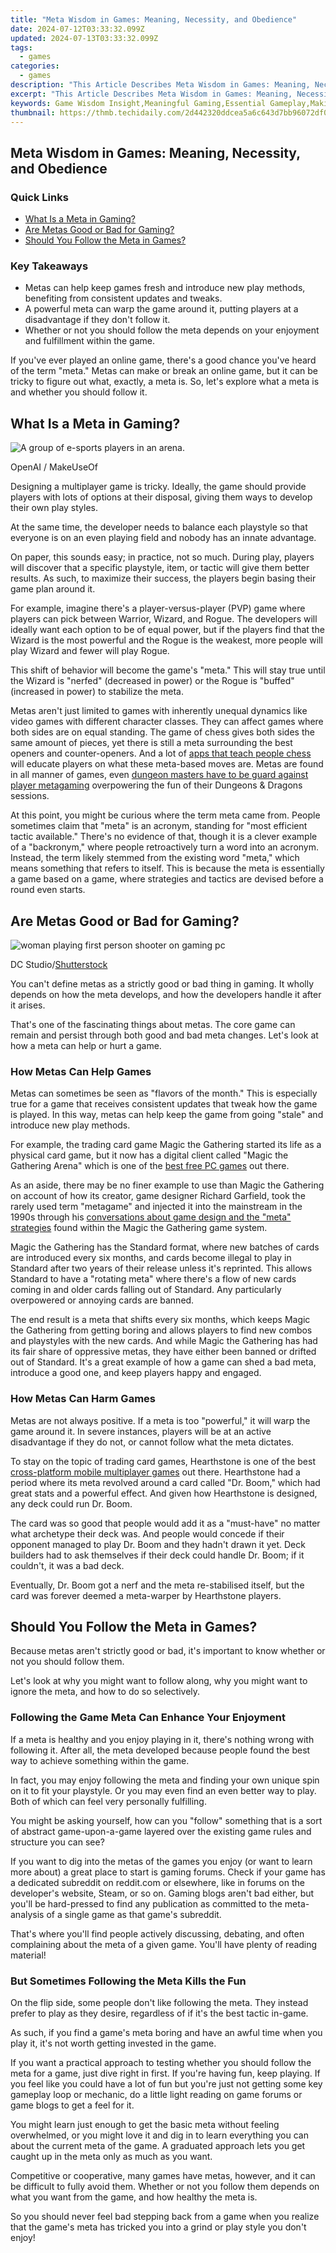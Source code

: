 ```yaml
---
title: "Meta Wisdom in Games: Meaning, Necessity, and Obedience"
date: 2024-07-12T03:33:32.099Z
updated: 2024-07-13T03:33:32.099Z
tags:
  - games
categories:
  - games
description: "This Article Describes Meta Wisdom in Games: Meaning, Necessity, and Obedience"
excerpt: "This Article Describes Meta Wisdom in Games: Meaning, Necessity, and Obedience"
keywords: Game Wisdom Insight,Meaningful Gaming,Essential Gameplay,Making Choices In-Game,Obedient Gamer Mindset,Necessity in Games,Meta Strategies for Play
thumbnail: https://thmb.techidaily.com/2d442320ddcea5a6c643d7bb96072df0771c7a8fdbc0ef8987b81525ef067294.jpg
---
```


## Meta Wisdom in Games: Meaning, Necessity, and Obedience

### Quick Links

* [What Is a Meta in Gaming?](#what-is-a-meta-in-gaming)
* [Are Metas Good or Bad for Gaming?](#are-metas-good-or-bad-for-gaming)
* [Should You Follow the Meta in Games?](#should-you-follow-the-meta-in-games)

### Key Takeaways

* Metas can help keep games fresh and introduce new play methods, benefiting from consistent updates and tweaks.
* A powerful meta can warp the game around it, putting players at a disadvantage if they don't follow it.
* Whether or not you should follow the meta depends on your enjoyment and fulfillment within the game.

 If you've ever played an online game, there's a good chance you've heard of the term "meta." Metas can make or break an online game, but it can be tricky to figure out what, exactly, a meta is. So, let's explore what a meta is and whether you should follow it.

## What Is a Meta in Gaming?

![A group of e-sports players in an arena.](https://static1.makeuseofimages.com/wordpress/wp-content/uploads/2024/02/esport-arena1.jpg)

OpenAI / MakeUseOf

 Designing a multiplayer game is tricky. Ideally, the game should provide players with lots of options at their disposal, giving them ways to develop their own play styles.

 At the same time, the developer needs to balance each playstyle so that everyone is on an even playing field and nobody has an innate advantage.

 On paper, this sounds easy; in practice, not so much. During play, players will discover that a specific playstyle, item, or tactic will give them better results. As such, to maximize their success, the players begin basing their game plan around it.

 For example, imagine there's a player-versus-player (PVP) game where players can pick between Warrior, Wizard, and Rogue. The developers will ideally want each option to be of equal power, but if the players find that the Wizard is the most powerful and the Rogue is the weakest, more people will play Wizard and fewer will play Rogue.

 This shift of behavior will become the game's "meta." This will stay true until the Wizard is "nerfed" (decreased in power) or the Rogue is "buffed" (increased in power) to stabilize the meta.

 Metas aren't just limited to games with inherently unequal dynamics like video games with different character classes. They can affect games where both sides are on equal standing. The game of chess gives both sides the same amount of pieces, yet there is still a meta surrounding the best openers and counter-openers. And a lot of [apps that teach people chess](https://www.makeuseof.com/best-apps-learning-chess-phone-ios-android/) will educate players on what these meta-based moves are. Metas are found in all manner of games, even [dungeon masters have to be guard against player metagaming](https://gamerant.com/dungeons-dragons-5e-stop-metagaming/) overpowering the fun of their Dungeons & Dragons sessions.

 At this point, you might be curious where the term meta came from. People sometimes claim that "meta" is an acronym, standing for "most efficient tactic available." There's no evidence of that, though it is a clever example of a "backronym," where people retroactively turn a word into an acronym. Instead, the term likely stemmed from the existing word "meta," which means something that refers to itself. This is because the meta is essentially a game based on a game, where strategies and tactics are devised before a round even starts.

## Are Metas Good or Bad for Gaming?

![woman playing first person shooter on gaming pc](https://static1.makeuseofimages.com/wordpress/wp-content/uploads/2024/01/woman-playing-first-person-shooter-on-gaming-pc.jpg)

 DC Studio/[Shutterstock](https://www.shutterstock.com/image-photo/over-shoulder-view-african-american-gamer-2177467491)

 You can't define metas as a strictly good or bad thing in gaming. It wholly depends on how the meta develops, and how the developers handle it after it arises.

 That's one of the fascinating things about metas. The core game can remain and persist through both good and bad meta changes. Let's look at how a meta can help or hurt a game.

### How Metas Can Help Games

 Metas can sometimes be seen as "flavors of the month." This is especially true for a game that receives consistent updates that tweak how the game is played. In this way, metas can help keep the game from going "stale" and introduce new play methods.

 For example, the trading card game Magic the Gathering started its life as a physical card game, but it now has a digital client called "Magic the Gathering Arena" which is one of the [best free PC games](https://www.makeuseof.com/tag/best-free-pc-games/) out there.

 As an aside, there may be no finer example to use than Magic the Gathering on account of how its creator, game designer Richard Garfield, took the rarely used term "metagame" and injected it into the mainstream in the 1990s through his [conversations about game design and the "meta" strategies](https://edt210gamestechsociety.files.wordpress.com/2013/09/2000-garfield-metagame.pdf) found within the Magic the Gathering game system.

 Magic the Gathering has the Standard format, where new batches of cards are introduced every six months, and cards become illegal to play in Standard after two years of their release unless it's reprinted. This allows Standard to have a "rotating meta" where there's a flow of new cards coming in and older cards falling out of Standard. Any particularly overpowered or annoying cards are banned.

 The end result is a meta that shifts every six months, which keeps Magic the Gathering from getting boring and allows players to find new combos and playstyles with the new cards. And while Magic the Gathering has had its fair share of oppressive metas, they have either been banned or drifted out of Standard. It's a great example of how a game can shed a bad meta, introduce a good one, and keep players happy and engaged.

### How Metas Can Harm Games

 Metas are not always positive. If a meta is too "powerful," it will warp the game around it. In severe instances, players will be at an active disadvantage if they do not, or cannot follow what the meta dictates.

 To stay on the topic of trading card games, Hearthstone is one of the best [cross-platform mobile multiplayer games](https://www.makeuseof.com/tag/10-awesome-cross-platform-mobile-multiplayer-games/) out there. Hearthstone had a period where its meta revolved around a card called "Dr. Boom," which had great stats and a powerful effect. And given how Hearthstone is designed, any deck could run Dr. Boom.

 The card was so good that people would add it as a "must-have" no matter what archetype their deck was. And people would concede if their opponent managed to play Dr. Boom and they hadn't drawn it yet. Deck builders had to ask themselves if their deck could handle Dr. Boom; if it couldn't, it was a bad deck.

 Eventually, Dr. Boom got a nerf and the meta re-stabilised itself, but the card was forever deemed a meta-warper by Hearthstone players.

## Should You Follow the Meta in Games?

 Because metas aren't strictly good or bad, it's important to know whether or not you should follow them.

 Let's look at why you might want to follow along, why you might want to ignore the meta, and how to do so selectively.

### Following the Game Meta Can Enhance Your Enjoyment

 If a meta is healthy and you enjoy playing in it, there's nothing wrong with following it. After all, the meta developed because people found the best way to achieve something within the game.

 In fact, you may enjoy following the meta and finding your own unique spin on it to fit your playstyle. Or you may even find an even better way to play. Both of which can feel very personally fulfilling.

 You might be asking yourself, how can you "follow" something that is a sort of abstract game-upon-a-game layered over the existing game rules and structure you can see?

 If you want to dig into the metas of the games you enjoy (or want to learn more about) a great place to start is gaming forums. Check if your game has a dedicated subreddit on reddit.com or elsewhere, like in forums on the developer's website, Steam, or so on. Gaming blogs aren't bad either, but you'll be hard-pressed to find any publication as committed to the meta-analysis of a single game as that game's subreddit.

 That's where you'll find people actively discussing, debating, and often complaining about the meta of a given game. You'll have plenty of reading material!

### But Sometimes Following the Meta Kills the Fun

 On the flip side, some people don't like following the meta. They instead prefer to play as they desire, regardless of if it's the best tactic in-game.

 As such, if you find a game's meta boring and have an awful time when you play it, it's not worth getting invested in the game.

 If you want a practical approach to testing whether you should follow the meta for a game, just dive right in first. If you're having fun, keep playing. If you feel like you could have a lot of fun but you're just not getting some key gameplay loop or mechanic, do a little light reading on game forums or game blogs to get a feel for it.

 You might learn just enough to get the basic meta without feeling overwhelmed, or you might love it and dig in to learn everything you can about the current meta of the game. A graduated approach lets you get caught up in the meta only as much as you want.

 Competitive or cooperative, many games have metas, however, and it can be difficult to fully avoid them. Whether or not you follow them depends on what you want from the game, and how healthy the meta is.

 So you should never feel bad stepping back from a game when you realize that the game's meta has tricked you into a grind or play style you don't enjoy!


<ins class="adsbygoogle"
     style="display:block"
     data-ad-format="autorelaxed"
     data-ad-client="ca-pub-7571918770474297"
     data-ad-slot="1223367746"></ins>



<ins class="adsbygoogle"
     style="display:block"
     data-ad-client="ca-pub-7571918770474297"
     data-ad-slot="8358498916"
     data-ad-format="auto"
     data-full-width-responsive="true"></ins>




